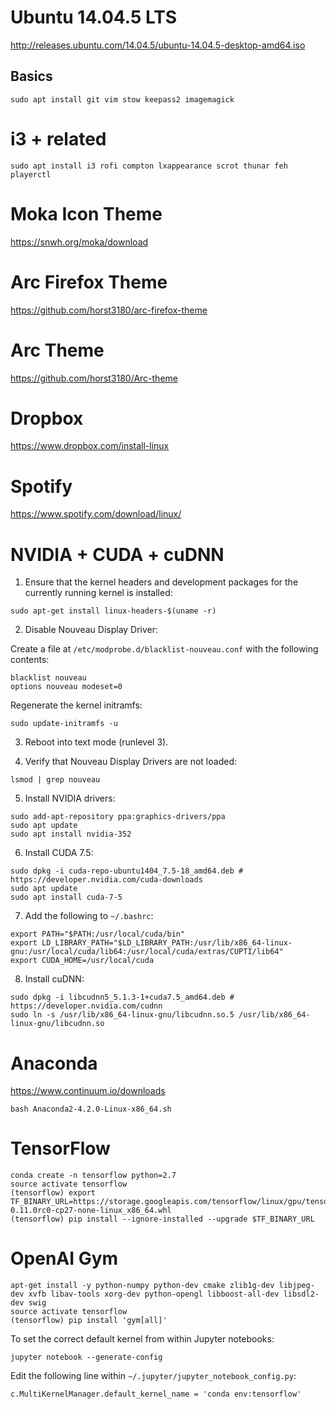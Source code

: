 # Ubuntu 14.04.5 LTS

http://releases.ubuntu.com/14.04.5/ubuntu-14.04.5-desktop-amd64.iso

## Basics

```
sudo apt install git vim stow keepass2 imagemagick
```

# i3 + related

```
sudo apt install i3 rofi compton lxappearance scrot thunar feh playerctl
```

# Moka Icon Theme

https://snwh.org/moka/download

# Arc Firefox Theme

https://github.com/horst3180/arc-firefox-theme

# Arc Theme

https://github.com/horst3180/Arc-theme

# Dropbox

https://www.dropbox.com/install-linux

# Spotify

https://www.spotify.com/download/linux/

# NVIDIA + CUDA + cuDNN

1. Ensure that the kernel headers and development packages for the currently running kernel is installed:

  ```
  sudo apt-get install linux-headers-$(uname -r)
  ```

2. Disable Nouveau Display Driver:

  Create a file at `/etc/modprobe.d/blacklist-nouveau.conf` with the following contents:

  ```
  blacklist nouveau
  options nouveau modeset=0
  ```

  Regenerate the kernel initramfs:

  ```
  sudo update-initramfs -u
  ```

3. Reboot into text mode (runlevel 3).

4. Verify that Nouveau Display Drivers are not loaded:

  ```
  lsmod | grep nouveau
  ```

5. Install NVIDIA drivers:

  ```
  sudo add-apt-repository ppa:graphics-drivers/ppa
  sudo apt update
  sudo apt install nvidia-352
  ```

6. Install CUDA 7.5:

  ```
  sudo dpkg -i cuda-repo-ubuntu1404_7.5-18_amd64.deb # https://developer.nvidia.com/cuda-downloads
  sudo apt update
  sudo apt install cuda-7-5
  ```

7. Add the following to `~/.bashrc`:

  ```
  export PATH="$PATH:/usr/local/cuda/bin"
  export LD_LIBRARY_PATH="$LD_LIBRARY_PATH:/usr/lib/x86_64-linux-gnu:/usr/local/cuda/lib64:/usr/local/cuda/extras/CUPTI/lib64"
  export CUDA_HOME=/usr/local/cuda
  ```

8. Install cuDNN:

  ```
  sudo dpkg -i libcudnn5_5.1.3-1+cuda7.5_amd64.deb # https://developer.nvidia.com/cudnn
  sudo ln -s /usr/lib/x86_64-linux-gnu/libcudnn.so.5 /usr/lib/x86_64-linux-gnu/libcudnn.so
  ```

# Anaconda

  https://www.continuum.io/downloads

  ```
  bash Anaconda2-4.2.0-Linux-x86_64.sh
  ```

# TensorFlow

  ```
  conda create -n tensorflow python=2.7
  source activate tensorflow
  (tensorflow) export TF_BINARY_URL=https://storage.googleapis.com/tensorflow/linux/gpu/tensorflow-0.11.0rc0-cp27-none-linux_x86_64.whl
  (tensorflow) pip install --ignore-installed --upgrade $TF_BINARY_URL
  ```

# OpenAI Gym

  ```
  apt-get install -y python-numpy python-dev cmake zlib1g-dev libjpeg-dev xvfb libav-tools xorg-dev python-opengl libboost-all-dev libsdl2-dev swig
  source activate tensorflow
  (tensorflow) pip install 'gym[all]'
  ```

  To set the correct default kernel from within Jupyter notebooks:

  ```
  jupyter notebook --generate-config
  ```
  
  Edit the following line within `~/.jupyter/jupyter_notebook_config.py`:
  
  ```
  c.MultiKernelManager.default_kernel_name = 'conda env:tensorflow'
  ```
